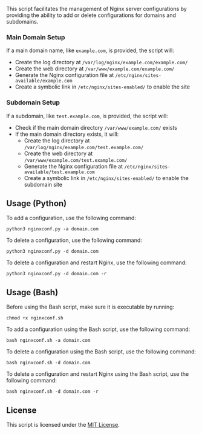 This script facilitates the management of Nginx server configurations by providing the ability to add or delete configurations for domains and subdomains.

### Main Domain Setup

If a main domain name, like `example.com`, is provided, the script will:

- Create the log directory at `/var/log/nginx/example.com/example.com/`
- Create the web directory at `/var/www/example.com/example.com/`
- Generate the Nginx configuration file at `/etc/nginx/sites-available/example.com`
- Create a symbolic link in `/etc/nginx/sites-enabled/` to enable the site

### Subdomain Setup

If a subdomain, like `test.example.com`, is provided, the script will:

- Check if the main domain directory `/var/www/example.com/` exists
- If the main domain directory exists, it will:
  - Create the log directory at `/var/log/nginx/example.com/test.example.com/`
  - Create the web directory at `/var/www/example.com/test.example.com/`
  - Generate the Nginx configuration file at `/etc/nginx/sites-available/test.example.com`
  - Create a symbolic link in `/etc/nginx/sites-enabled/` to enable the subdomain site

## Usage (Python)

To add a configuration, use the following command: 

`python3 nginxconf.py -a domain.com`

To delete a configuration, use the following command: 

`python3 nginxconf.py -d domain.com`

To delete a configuration and restart Nginx, use the following command: 

`python3 nginxconf.py -d domain.com -r`

## Usage (Bash)

Before using the Bash script, make sure it is executable by running:

`chmod +x nginxconf.sh`

To add a configuration using the Bash script, use the following command: 

`bash nginxconf.sh -a domain.com`

To delete a configuration using the Bash script, use the following command: 

`bash nginxconf.sh -d domain.com`

To delete a configuration and restart Nginx using the Bash script, use the following command:

`bash nginxconf.sh -d domain.com -r`

## License

This script is licensed under the [MIT License](LICENSE).
